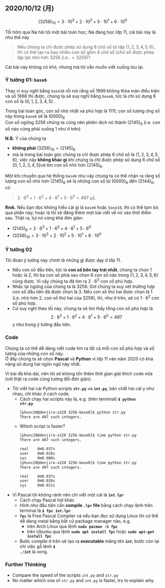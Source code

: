 ## 2020/10/12 (月)
```math

(3256)_{10} = 3\cdot{10}^3 + 2\cdot{10}^2 + 5\cdot{10}^1 + 6\cdot{10}^0
```




Tối hôm qua Na hỏi tôi một bài toán học; Na đang học lớp 11, cái bài này là như thế này
> Nếu chúng ta chỉ được phép sử dụng 6 chữ số từ tập $\{1,2,3,4,5,6\}$, thì có thể tạo ra bao nhiêu con số gồm 4 chữ số (chữ số được phép lặp lại) nhỏ hơn $3256$ (i.e. $< 3256$)?

Cái bài này không có khó, nhưng mà tôi vẫn muốn viết xuống lưu lại.


### Ý tưởng 01: `base6`
Thay vì suy nghĩ bằng `base10` rồi nói rằng số $1999$ không thỏa mãn điều kiện và số $1666$ thì được, chúng ta sẽ
suy nghĩ bằng `base6`, tức là chỉ sử dụng $6$ con số là $\{0,1,2,3,4,5\}$.

Trong bài toán góc, con số nhỏ nhất và phù hợp là $1111$; con số tương ứng số này trong `base6` sẽ là $(0000)_6$
<br>
Con số ngững $3256$ chúng ta cũng nên phiên dịch nó thành $(2145)_6$ (i.e. con số nào cũng phải xuống $1$ như ở trên)

**N.B.** Ý của chúng ta
- <b>không phải</b>  $(3256)_{10} = (2145)_6$
- mà là trong bài toán góc chúng ta chỉ được phép 6 chữ số là $\{1,2,3,4,5,6\}$, việc này <b>không khác gì</b> khi chúng ta chỉ được phép sử dụng 6 chữ số $\{0,1,2,3,4,5\}$và tìm con số nhỏ hơn $(2145)_6$.

Một khi chuyển qua hệ thổng `base6` như vậy chúng ta có thể nhận ra rằng số lượng con số nhỏ hơn $(2145)_6$ sẽ là những con số từ $(0000)_6$ đến $(2144)_6$, có
> $2\cdot6^3 + 1\cdot6^2 + 4\cdot6^1 + 5\cdot6^0 = 497$ số.


**Rmk.** Nếu bạn đọc không hiểu cái gì là `base6` hoặc `base10`, thì có thể tạm bỏ qua phần này; hoặc là tôi sẽ đăng thêm một bài viết về nó vào thời điểm sau. Thật ra, tụi nó cũng khá đơn giản:
- $(2145)_6 = 2\cdot6^3 + 1\cdot6^2 + 4\cdot6^1 + 5\cdot6^0$
- $`(3256)_{10} = 3\cdot{10}^3 + 2\cdot{10}^2 + 5\cdot{10}^1 + 6\cdot{10}^0`$


### Ý tưởng 02
Tôi đoán ý tưởng này chính là những gì được dạy ở lớp 11.
- Nếu con số đầu tiên, tức là **con số bên tay trái nhất**, chúng ta chọn $1$ hoặc là $2$, thì ba con số phía sau chọn $6$ con số nào trong $\{1,2,3,4,5,6\}$ cũng được. Vì vậy chúng ta đã tìm ra $2\cdot6^3$ con số phù hợp.
- Nhắc lại ngững của chúng ta là $3256$. Giờ chúng ta suy xét trường hợp con số đầu tiên đã được chọn là $3$. Nếu con số thứ hai được chọn là $1$ (i.e. nhỏ hơn $2$, con số thứ hai của $3256$), thì, như ở trên, sẽ có $1 \cdot 6^2$ con số phù hợp.
- Cứ suy nghĩ theo lối này, chúng ta sẽ tìm thấy tổng con số phù hợp là $$2\cdot6^3 + 1\cdot6^2 + 4\cdot6^1 + 5\cdot6^0 = 497$$ y như trong ý tưởng đầu tiên.


### Code
Chúng ta có thể dễ dàng viết code tìm ra tất cả mỗi con số phù hợp và số lượng của những con số này.
<br>
Ở đây chúng ta sẽ chọn <b>Pascal</b> và <b>Python</b> vì lớp 11 vào năm 2020 có khá năng sử dung hai ngôn ngữ này nhất.

Vì bài đã khá dài, nên tôi sẽ không tốn thêm thời gian giải thích code nữa (với thật ra code cũng tương đối đơn giản).

- Tôi viết hai cái Python scripts <code><b>str.py</b></code> va <code><b>int.py</b></code>, bản chất hai cái y như nhau, chỉ khác ở cách code.
    - Cách chạy hai scripts này là, e.g. (trên terminal) <code><b>$ python str.py</b></code>
      ```bash
      [phunc20@denjiro-x220 3256-base6]$ python str.py
      There are 497 such integers.
      ```
    - Which script is faster?
      ```bash
      [phunc20@denjiro-x220 3256-base6]$ time python str.py
      There are 497 such integers.
      
      real    0m0.037s
      user    0m0.028s
      sys     0m0.008s
      [phunc20@denjiro-x220 3256-base6]$ time python str.py
      There are 497 such integers.
      
      real    0m0.037s
      user    0m0.026s
      sys     0m0.011s
      ```
- Vì Pascal tôi không rành nên chỉ viết một cái là <code><b>int.lpr</b></code>
    - Cách chạy Pascal hơi khác
    - Hình như đầu tiên cần <b>compile <code>.lpr</code> file</b> bằng cách chạy lệnh trên terminal là <code><b>$ fpc int.lpr</b></code>
    - <code><b>fpc</b></code> là Free Pascal Complier và nếu bạn đọc sử dụng Linux thì có thể dễ dàng instal bằng bất cứ package manager nào, e.g.
        - trên Arch Linux qua lệnh <code><b>sudo pacman -S fpc</b></code>
        - trên Ubuntu qua lệnh <code><b>sudo apt install fpc</b></code> hoặc <code><b>sudo apt-get install fpc</b></code>
    - Bước compile ở trên sẽ tạo ra <b>executable</b> măng tên <code><b>int</b></code>; bước còn lại chỉ việc gỗ lệnh <code><b>$ ./int</b></code> là xong.


### Further Thinking
- Compare the speed of the scripts <code>int.py</code> and <code>str.py</code>
- No matter which one of <code>str.py</code> and <code>int.py</code> is faster, try to explain why.
